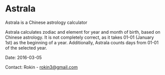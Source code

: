 # Astrala
Astrala is a Chinese astrology calculator

Astrala calculates zodiac and element for year and month of birth, based on Chinese astrology. It is not completely correct, as it takes 01-01 (January 1st) as the beginning of a year. Additionally, Astrala counts days from 01-01 of the selected year.

Date: 2016-03-05

Contact:
Rokin - rokin3@gmail.com
